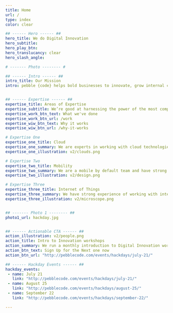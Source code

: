 ```yaml
---
title: Home
url: /
type: index
color: clear

## ------ Hero ------ ##
hero_title: We do Digital Innovation
hero_subtitle:
hero_play_btn:
hero_translucancy: clear
hero_slash_angle:

# ------- Photo -------- #

## ------ Intro ------ ##
intro_title: Our Mission
intro: pebble {code} helps bold businesses to innovate, grow internal capabilities and create digital products that customers love. From start-ups to global enterprises our clients hire us for digital acceleration and innovation.


## ------ Expertise ------ ##
expertise_title: Areas of Expertise
expertise_subtitle: We’re good at harnessing the power of the most complex tools and technologies and applying these to solve business problems.
expertise_work_btn_text: What we've done
expertise_work_btn_url: /work
expertise_wiw_btn_text: Why it works
expertise_wiw_btn_url: /why-it-works

# Expertise One
expertise_one_title: Cloud
expertise_one_summary: We are experts in working with cloud technologies and have experience of configuring, automating and managing Amazon Web Services, Azure, Rackspace and even some old school bare metal.
expertise_one_illustration: v2/clouds.png

# Expertise Two
expertise_two_title: Mobility
expertise_two_summary: We are a mobile by default team and have strong expertise in design and development for mobile. We are excited by progressive web apps and the blurring between native and web.
expertise_two_illustration: v2/design.png

# Expertise Three
expertise_three_title: Internet of Things
expertise_three_summary: We have strong experience of working with internet_enabled hardware including firmware. We have worked with Bluetooth Low Energy, Light Bulbs, Rasperry Pis and Sensors.
expertise_three_illustration: v2/microscope.png


## ------- Photo 1 -------- ##
photo1_url: hackday.jpg


## ------ Actionable CTA ------ ##
action_illustration: v2/people.png
action_title: Intro to Innovation workshops
action_summary: We run a monthly introduction to Digital Innovation workshop at pebble HQ. This is a practical workshop on techniques that can make your organisation more innovative.
action_btn_text: Sign Up for the Next one now
action_btn_url: "http://pebblecode.com/events/hackdays/july-21/"

## ------ Hackday Events ------ ##
hackday_events:
 - name: July 21
   link: "http://pebblecode.com/events/hackdays/july-21/"
 - name: August 25
   link: "http://pebblecode.com/events/hackdays/august-25/"
 - name: September 22
   link: "http://pebblecode.com/events/hackdays/september-22/"

---
```

